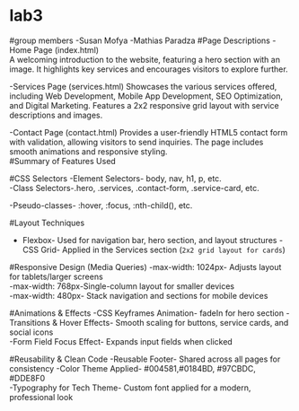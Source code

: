 # lab3
#group members
-Susan Mofya
-Mathias Paradza
#Page Descriptions
-Home Page (index.html)  
A welcoming introduction to the website, featuring a hero section with an image. It highlights key services and encourages visitors to explore further.  

-Services Page (services.html)
Showcases the various services offered, including Web Development, Mobile App Development, SEO Optimization, and Digital Marketing. Features a 2x2 responsive grid layout with service descriptions and images.  

-Contact Page (contact.html)
Provides a user-friendly HTML5 contact form with validation, allowing visitors to send inquiries. The page includes smooth animations and responsive styling.  
#Summary of Features Used 

#CSS Selectors 
-Element Selectors- body, nav, h1, p, etc.  
-Class Selectors-.hero, .services, .contact-form, .service-card, etc.  

-Pseudo-classes- :hover, :focus, :nth-child(), etc.  

#Layout Techniques  
- Flexbox- Used for navigation bar, hero section, and layout structures
-CSS Grid- Applied in the Services section (`2x2 grid layout for cards`)  

#Responsive Design (Media Queries) 
-max-width: 1024px- Adjusts layout for tablets/larger screens  
-max-width: 768px-Single-column layout for smaller devices  
-max-width: 480px- Stack navigation and sections for mobile devices  

#Animations & Effects 
-CSS Keyframes Animation- fadeIn for hero section
-Transitions & Hover Effects- Smooth scaling for buttons, service cards, and social icons  
-Form Field Focus Effect- Expands input fields when clicked  

#Reusability & Clean Code
-Reusable Footer- Shared across all pages for consistency 
-Color Theme Applied- #004581,#0184BD, #97CBDC, #DDE8F0  
-Typography for Tech Theme- Custom font applied for a modern, professional look  


